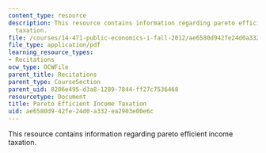 ```yaml
---
content_type: resource
description: This resource contains information regarding pareto efficient income
  taxation.
file: /courses/14-471-public-economics-i-fall-2012/ae6580d942fe24d0a332ea2903e00e6c_MIT14_471F12_Pareto_pres.pdf
file_type: application/pdf
learning_resource_types:
- Recitations
ocw_type: OCWFile
parent_title: Recitations
parent_type: CourseSection
parent_uid: 8206e495-d3a8-1289-7844-ff27c7536468
resourcetype: Document
title: Pareto Efficient Income Taxation
uid: ae6580d9-42fe-24d0-a332-ea2903e00e6c
---
```

This resource contains information regarding pareto efficient income taxation.

